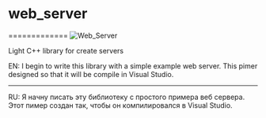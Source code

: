 # web_server
=============
![Web_Server](https://cloud.githubusercontent.com/assets/17599033/14936187/0e09ec58-0ee9-11e6-9f62-ae5f48d223e9.jpg)

Light C++ library for create servers

EN:
I begin to write this library with a simple example web server.
This pimer designed so that it will be compile in Visual Studio.

*********************************************************************************
RU: 
Я начну писать эту библиотеку с простого примера веб сервера.
Этот пимер создан так, чтобы он компилировалcя в Visual Studio.
